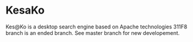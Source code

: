 # KesaKo
Kes@Ko is a desktop search engine based on Apache technologies
311F8 branch is an ended branch.
See master branch for new developement.
